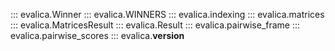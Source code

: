 ::: evalica.Winner
::: evalica.WINNERS
::: evalica.indexing
::: evalica.matrices
::: evalica.MatricesResult
::: evalica.Result
::: evalica.pairwise_frame
::: evalica.pairwise_scores
::: evalica.__version__
